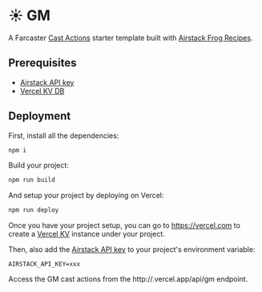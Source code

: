 # ☀️ GM

A Farcaster [Cast Actions](https://warpcast.com/~/add-cast-action?actionType=post&name=GM&icon=sun&postUrl=https%3A%2F%2Fgm-fc.vercel.app%2Fapi%2Fgm) starter template built with [Airstack Frog Recipes](https://docs.airstack.xyz/airstack-docs-and-faqs/frames/airstack-frog-recipes-and-middleware).

## Prerequisites

- [Airstack API key](https://docs.airstack.xyz/airstack-docs-and-faqs/get-started/get-api-key)
- [Vercel KV DB](https://vercel.com/docs/storage/vercel-kv/quickstart#create-a-kv-database)

## Deployment

First, install all the dependencies:

```sh
npm i
```

Build your project:

```sh
npm run build
```

And setup your project by deploying on Vercel:

```sh
npm run deploy
```

Once you have your project setup, you can go to https://vercel.com to create a [Vercel KV](https://vercel.com/docs/storage/vercel-kv/quickstart#create-a-kv-database) instance under your project.

Then, also add the [Airstack API key](https://docs.airstack.xyz/airstack-docs-and-faqs/get-started/get-api-key) to your project's environment variable:

```
AIRSTACK_API_KEY=xxx
```

Access the GM cast actions from the http://<VERCEL-SUBDOMAIN>.vercel.app/api/gm endpoint.
